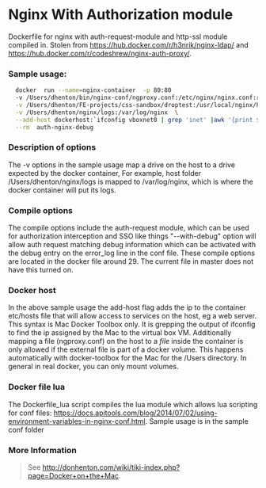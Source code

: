 # Nginx With Authorization module
Dockerfile for nginx with auth-request-module and http-ssl module compiled in. Stolen from https://hub.docker.com/r/h3nrik/nginx-ldap/ and https://hub.docker.com/r/codeshrew/nginx-auth-proxy/.

### Sample usage:
```bash
  docker  run --name=nginx-container  -p 80:80 
  -v /Users/dhenton/bin/nginx-conf/ngproxy.conf:/etc/nginx/nginx.conf:ro \
  -v /Users/dhenton/FE-projects/css-sandbox/droptest:/usr/local/nginx/html:ro \
  -v /Users/dhenton/nginx/logs:/var/log/nginx  \
  --add-host dockerhost:`ifconfig vboxnet0 | grep 'inet' |awk '{print $2}'` \
  --rm  auth-nginx-debug 
```

### Description of options
The -v options in the sample usage map a drive on the host to a drive expected by the docker container, For example, 
host folder /Users/dhenton/nginx/logs is mapped to /var/log/nginx, which is where the docker container will put its logs.

### Compile options
The compile options include the auth-request module, which can be used for authorization interception and SSO like things
"--with-debug" option will allow auth request matching debug information which can be activated with the debug entry on the error_log line in the conf file. These compile options are located in the docker file around 29. The current file in master does not have this turned on.


### Docker host
In the above sample usage the add-host flag adds the ip to the container etc/hosts file that will allow access to services on the host, eg a web server. This syntax is Mac Docker Toolbox only. It is grepping the output of ifconfig to find the ip assigned by the Mac to the virtual box VM. Additionally mapping a file (ngproxy.conf) on the host to a *file* inside the container is only allowed if the external file is part of a docker volume. This happens automatically with docker-toolbox for the Mac for the /Users directory. In general in real docker, you can only mount volumes.

### Docker file lua
The Dockerfile_lua script compiles the lua module which allows lua scripting for conf files: 
https://docs.apitools.com/blog/2014/07/02/using-environment-variables-in-nginx-conf.html. Sample usage is in the sample conf folder


### More Information
> See http://donhenton.com/wiki/tiki-index.php?page=Docker+on+the+Mac.
